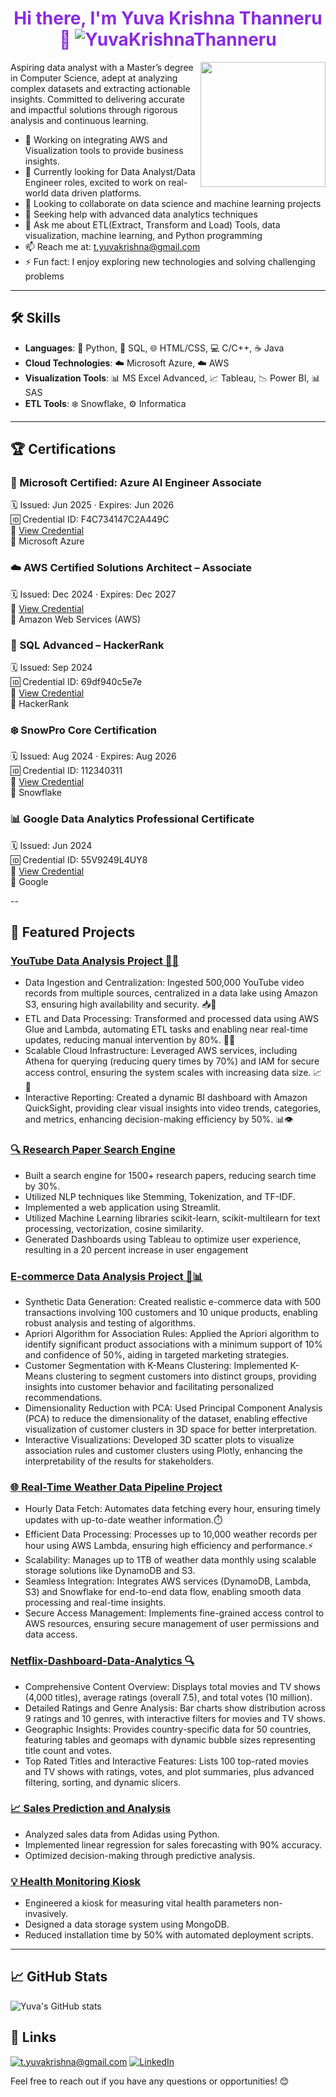<div align="center">
  <h1 style="color:#8a2be2;">Hi there, I'm Yuva Krishna Thanneru 👋 <img src="https://komarev.com/ghpvc/?username=YuvaKrishnaThanneru&label=Profile%20views&color=0e75b6&style=flat" align="" alt="YuvaKrishnaThanneru" /></h1>
  <img src="https://image.cdn2.seaart.ai/2023-09-06/16441426359402501/b26a9aace8eaa55887f5682e509a2d5cc7a16c68_high.webp" align="right" width="200"/> 
</div>
 Aspiring data analyst with a Master’s degree in Computer Science, adept at analyzing complex datasets and extracting actionable insights. Committed to delivering accurate and impactful solutions through rigorous analysis and continuous learning.

- 🔭 Working on integrating AWS and Visualization tools to provide business insights.
- 🌱 Currently looking for Data Analyst/Data Engineer roles, excited to work on real-world data driven platforms.
- 👯 Looking to collaborate on data science and machine learning projects
- 🤔 Seeking help with advanced data analytics techniques
- 💬 Ask me about ETL(Extract, Transform and Load) Tools, data visualization, machine learning, and Python programming
- 📫 Reach me at: t.yuvakrishna@gmail.com
- ⚡ Fun fact: I enjoy exploring new technologies and solving challenging problems

---

## 🛠️ Skills

- **Languages**: 🐍 Python, 💾 SQL, 🌐 HTML/CSS, 💻 C/C++, ☕ Java
- **Cloud Technologies**: ☁️ Microsoft Azure, ☁️ AWS
- **Visualization Tools**: 📊 MS Excel Advanced, 📈 Tableau, 📉 Power BI, 📊 SAS
- **ETL Tools**: ❄️ Snowflake, ⚙️ Informatica

---
## 🏆 Certifications

### 📜 Microsoft Certified: Azure AI Engineer Associate  
🗓️ Issued: Jun 2025 · Expires: Jun 2026  
🆔 Credential ID: F4C734147C2A449C  
🔗 [View Credential](https://learn.microsoft.com/api/credentials/share/en-us/YuvaKrishnaThanneru-1398/F4C734147C2A449C?sharingId=F7ACD353DE13F3E)  
🔧 Microsoft Azure  


### ☁️ AWS Certified Solutions Architect – Associate  
🗓️ Issued: Dec 2024 · Expires: Dec 2027  
🔗 [View Credential](https://www.credly.com/badges/d622881b-898b-4e3e-8035-cac84ed2d0f5/linked_in_profile)  
🔧 Amazon Web Services (AWS)  


### 🧠 SQL Advanced – HackerRank  
🗓️ Issued: Sep 2024  
🆔 Credential ID: 69df940c5e7e  
🔗 [View Credential](https://www.hackerrank.com/certificates/69df940c5e7e)  
🔧 HackerRank  

### ❄️ SnowPro Core Certification  
🗓️ Issued: Aug 2024 · Expires: Aug 2026  
🆔 Credential ID: 112340311  
🔗 [View Credential](https://achieve.snowflake.com/488196b3-14cc-44b1-97cf-a0c6890d9c05#acc.x0KSgCWf)  
🔧 Snowflake  

### 📊 Google Data Analytics Professional Certificate  
🗓️ Issued: Jun 2024  
🆔 Credential ID: 55V9249L4UY8  
🔗 [View Credential](https://www.coursera.org/account/accomplishments/professional-cert/55V9249L4UY8)  
🔧 Google

--

## 📂 Featured Projects

### [YouTube Data Analysis Project 🎥✨](https://github.com/YuvaKrishnaThanneru/Youtube-Data-Analysis-Utilizing-ETL)
- Data Ingestion and Centralization: Ingested 500,000 YouTube video records from multiple sources, centralized in a data lake using Amazon S3, ensuring high availability and security. 📥🌊
- ETL and Data Processing: Transformed and processed data using AWS Glue and Lambda, automating ETL tasks and enabling near real-time updates, reducing manual intervention by 80%. 🔄🤖
- Scalable Cloud Infrastructure: Leveraged AWS services, including Athena for querying (reducing query times by 70%) and IAM for secure access control, ensuring the system scales with increasing data size. 📈🔐
- Interactive Reporting: Created a dynamic BI dashboard with Amazon QuickSight, providing clear visual insights into video trends, categories, and metrics, enhancing decision-making efficiency by 50%. 📊👁
  
### [🔍 Research Paper Search Engine](https://github.com/YuvaKrishnaThanneru/research-paper-search-engine)
- Built a search engine for 1500+ research papers, reducing search time by 30%.
- Utilized NLP techniques like Stemming, Tokenization, and TF-IDF.
- Implemented a web application using Streamlit.
- Utilized Machine Learning libraries scikit-learn, scikit-multilearn for text processing, vectorization, cosine similarity.
- Generated Dashboards using Tableau to optimize user experience, resulting in a 20 percent increase in user engagement

### [E-commerce Data Analysis Project 🛒📊](https://github.com/YuvaKrishnaThanneru/E-Commerce-Customer-Behavior-Analysis-and-Clustering)
- Synthetic Data Generation: Created realistic e-commerce data with 500 transactions involving 100 customers and 10 unique products, enabling robust analysis and testing of algorithms.
- Apriori Algorithm for Association Rules: Applied the Apriori algorithm to identify significant product associations with a minimum support of 10% and confidence of 50%, aiding in targeted marketing strategies.
- Customer Segmentation with K-Means Clustering: Implemented K-Means clustering to segment customers into distinct groups, providing insights into customer behavior and facilitating personalized recommendations. 
- Dimensionality Reduction with PCA: Used Principal Component Analysis (PCA) to reduce the dimensionality of the dataset, enabling effective visualization of customer clusters in 3D space for better interpretation. 
- Interactive Visualizations: Developed 3D scatter plots to visualize association rules and customer clusters using Plotly, enhancing the interpretability of the results for stakeholders. 
  
### [🌐 Real-Time Weather Data Pipeline Project](https://github.com/YuvaKrishnaThanneru/Real-Time-Weather-Data-Pipeline-with-AWS-and-Snowflake)
- Hourly Data Fetch: Automates data fetching every hour, ensuring timely updates with up-to-date weather information.⏱️
- Efficient Data Processing: Processes up to 10,000 weather records per hour using AWS Lambda, ensuring high efficiency and performance.⚡
- Scalability: Manages up to 1TB of weather data monthly using scalable storage solutions like DynamoDB and S3.
- Seamless Integration: Integrates AWS services (DynamoDB, Lambda, S3) and Snowflake for end-to-end data flow, enabling smooth data processing and real-time insights.
- Secure Access Management: Implements fine-grained access control to AWS resources, ensuring secure management of user permissions and data access.

### [Netflix-Dashboard-Data-Analytics 🔍](https://github.com/YuvaKrishnaThanneru/Netflix-Dashboard-Data-Analytics)
- Comprehensive Content Overview: Displays total movies and TV shows (4,000 titles), average ratings (overall 7.5), and total votes (10 million).
- Detailed Ratings and Genre Analysis: Bar charts show distribution across 9 ratings and 10 genres, with interactive filters for movies and TV shows.
- Geographic Insights: Provides country-specific data for 50 countries, featuring tables and geomaps with dynamic bubble sizes representing title count and votes.
- Top Rated Titles and Interactive Features: Lists 100 top-rated movies and TV shows with ratings, votes, and plot summaries, plus advanced filtering, sorting, and dynamic slicers.

### [📈 Sales Prediction and Analysis](https://github.com/YuvaKrishnaThanneru/Sales-Predication-and-analysis)
- Analyzed sales data from Adidas using Python.
- Implemented linear regression for sales forecasting with 90% accuracy.
- Optimized decision-making through predictive analysis.
  
### [💡 Health Monitoring Kiosk](https://github.com/YuvaKrishnaThanneru/health-monitoring-kiosk)
- Engineered a kiosk for measuring vital health parameters non-invasively.
- Designed a data storage system using MongoDB.
- Reduced installation time by 50% with automated deployment scripts.

---

## 📈 GitHub Stats
![Yuva's GitHub stats](https://github-readme-stats.vercel.app/api?username=YuvaKrishnaThanneru&show_icons=true&hide_border=true&theme=purple)


## 🔗 Links
<a href="mailto: t.yuvakrishna@gmail.com">![t.yuvakrishna@gmail.com](https://img.shields.io/badge/Gmail-D14836?style=for-the-badge&logo=gmail&logoColor=white)</a> <a href="http://www.linkedin.com/in/yuvakrishna15">![LinkedIn](https://img.shields.io/badge/LinkedIn-0077B5?style=for-the-badge&logo=linkedin&logoColor=white)</a>


Feel free to reach out if you have any questions or opportunities! 😊
